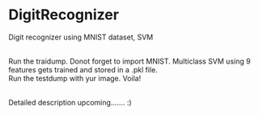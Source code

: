 # DigitRecognizer
Digit recognizer using MNIST dataset, SVM

<br>Run the traidump.
 Donot forget to import MNIST. 
 Multiclass SVM using 9 features gets trained and stored in a .pkl file.
 <br>
Run the testdump with yur image.
Voila!

<br>
Detailed description upcoming....... :)
